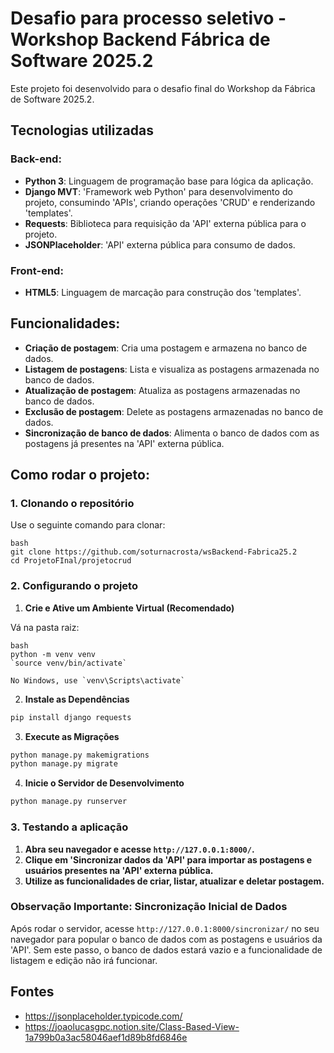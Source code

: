 # Desafio para processo seletivo - Workshop Backend Fábrica de Software 2025.2

Este projeto foi desenvolvido para o desafio final do Workshop da Fábrica de Software 2025.2.

## Tecnologias utilizadas

### Back-end:

- **Python 3**: Linguagem de programação base para lógica da aplicação.
- **Django MVT**: 'Framework web Python' para desenvolvimento do projeto, consumindo 'APIs', criando operações 'CRUD' e renderizando 'templates'.
- **Requests**: Biblioteca para requisição da 'API' externa pública para o projeto.
- **JSONPlaceholder**: 'API' externa pública para consumo de dados.

### Front-end:

- **HTML5**: Linguagem de marcação para construção dos 'templates'.

## Funcionalidades:

- **Criação de postagem**: Cria uma postagem e armazena no banco de dados.
- **Listagem de postagens**: Lista e visualiza as postagens armazenada no banco de dados.
- **Atualização de postagem**: Atualiza as postagens armazenadas no banco de dados.
- **Exclusão de postagem**: Delete as postagens armazenadas no banco de dados.
- **Sincronização de banco de dados**: Alimenta o banco de dados com as postagens já presentes na 'API' externa pública.

## Como rodar o projeto:

### 1. Clonando o repositório

Use o seguinte comando para clonar:

```
bash
git clone https://github.com/soturnacrosta/wsBackend-Fabrica25.2
cd ProjetoFInal/projetocrud
```

### 2. Configurando o projeto

1. **Crie e Ative um Ambiente Virtual (Recomendado)**

Vá na pasta raiz:

```
bash
python -m venv venv
`source venv/bin/activate`

No Windows, use `venv\Scripts\activate`
```

2. **Instale as Dependências**

```bash
pip install django requests
```

3. **Execute as Migrações**

```bash
python manage.py makemigrations
python manage.py migrate
```

4. **Inicie o Servidor de Desenvolvimento**

```bash
python manage.py runserver
```

### 3. Testando a aplicação

1. **Abra seu navegador e acesse `http://127.0.0.1:8000/`.** 
2. **Clique em 'Sincronizar dados da 'API' para importar as postagens e usuários presentes na 'API' externa pública.**
3. **Utilize as funcionalidades de criar, listar, atualizar e deletar postagem.**

### Observação Importante: Sincronização Inicial de Dados

Após rodar o servidor, acesse `http://127.0.0.1:8000/sincronizar/` no seu navegador para popular o banco de dados com as postagens e usuários da 'API'. Sem este passo, o banco de dados estará vazio e a funcionalidade de listagem e edição não irá funcionar.

## Fontes

- https://jsonplaceholder.typicode.com/
- https://joaolucasgpc.notion.site/Class-Based-View-1a799b0a3ac58046aef1d89b8fd6846e

